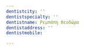 ```yaml
---
dentistcity: ''
dentistspecialty: ''
dentistname: Ρεμπάπη Θεοδώρα
dentistaddress: ''
dentistmobile: 

---
```

